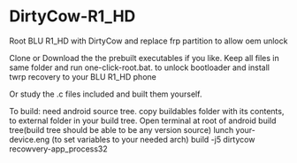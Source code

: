# DirtyCow-R1_HD
Root BLU R1_HD with DirtyCow and replace frp partition to allow oem unlock

Clone or Download the the prebuilt executables if you like. Keep all files in same folder and run one-click-root.bat. 
to unlock bootloader and install twrp recovery to your BLU R1_HD phone

Or study the .c files included and built them yourself. 


To build: need android source tree.
copy buildables folder with its contents, to external folder in your build tree.
Open terminal at root of android build tree(build tree should be able to be any version source)
lunch your-device.eng (to set variables to your needed arch)
build -j5 dirtycow recowvery-app_process32
